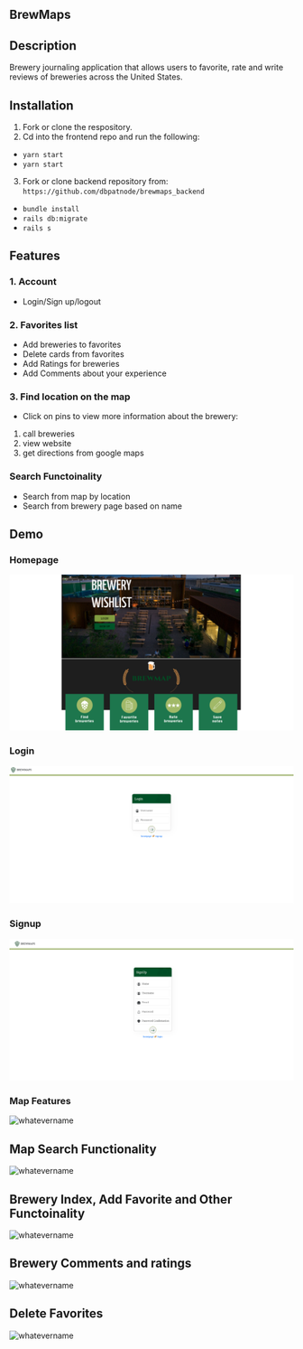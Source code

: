 ## BrewMaps

## Description

Brewery journaling application that allows users to favorite, rate and write reviews of breweries across the United States.

## Installation

1. Fork or clone the respository.
2. Cd into the frontend repo and run the following:

- `yarn start`
- `yarn start`

3. Fork or clone backend repository from: `https://github.com/dbpatnode/brewmaps_backend`

- `bundle install`
- `rails db:migrate`
- `rails s`

## Features

### 1. Account

- Login/Sign up/logout

### 2. Favorites list

- Add breweries to favorites
- Delete cards from favorites
- Add Ratings for breweries
- Add Comments about your experience

### 3. Find location on the map

- Click on pins to view more information about the brewery:

1. call breweries
2. view website
3. get directions from google maps

### Search Functoinality

- Search from map by location
- Search from brewery page based on name

## Demo

### Homepage

![Screenshot](homepage.png)

### Login

![Screenshot](login.png)

### Signup

![Screenshot](signup.png)

### Map Features

![whatevername](https://media.giphy.com/media/iYNAp7sSuXFERqlcuC/giphy.gif)

## Map Search Functionality

![whatevername](https://media.giphy.com/media/z03XGCYjq4NucbT8Gl/giphy.gif)

## Brewery Index, Add Favorite and Other Functoinality

![whatevername](https://media.giphy.com/media/sV05YdrFXrdfkN4wUP/giphy.gif)

## Brewery Comments and ratings

![whatevername](https://media.giphy.com/media/yPFM1LhOEFBSPsCJ4o/giphy.gif)

## Delete Favorites

![whatevername](https://media.giphy.com/media/52dONgLriKuP2zonas/giphy.gif)
